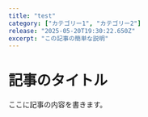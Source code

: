 ```yaml
---
title: "test"
category: ["カテゴリー1", "カテゴリー2"]
release: "2025-05-20T19:30:22.650Z"
excerpt: "この記事の簡単な説明"
---
```


# 記事のタイトル

ここに記事の内容を書きます。